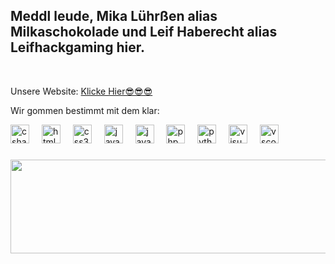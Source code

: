 <h2 align="left">Meddl leude, Mika Lührßen alias Milkaschokolade und Leif Haberecht alias Leifhackgaming hier.</h2>
<br clear="both">

Unsere Website: [Klicke Hier😎😎😎](https://leifhacksoluehrtions.github.io)

Wir gommen bestimmt mit dem klar:
<div align="left">
  
  <img src="https://cdn.jsdelivr.net/gh/devicons/devicon/icons/csharp/csharp-original.svg" height="30" alt="csharp logo"  />
  <img width="12" />
  <img src="https://cdn.jsdelivr.net/gh/devicons/devicon/icons/html5/html5-original.svg" height="30" alt="html5 logo"  />
  <img width="12" />
  <img src="https://cdn.jsdelivr.net/gh/devicons/devicon/icons/css3/css3-original.svg" height="30" alt="css3 logo"  />
  <img width="12" />
  <img src="https://cdn.jsdelivr.net/gh/devicons/devicon/icons/javascript/javascript-original.svg" height="30" alt="javascript logo"  />
  <img width="12" />
  <img src="https://cdn.jsdelivr.net/gh/devicons/devicon/icons/java/java-original.svg" height="30" alt="java logo"  />
  <img width="12" />
  <img src="https://cdn.jsdelivr.net/gh/devicons/devicon/icons/php/php-original.svg" height="30" alt="php logo"  />
  <img width="12" />
  <img src="https://cdn.jsdelivr.net/gh/devicons/devicon/icons/python/python-original.svg" height="30" alt="python logo"  />
  <img width="12" />
  <img src="https://cdn.jsdelivr.net/gh/devicons/devicon/icons/visualstudio/visualstudio-plain.svg" height="30" alt="visualstudio logo"  />
  <img width="12" />
  <img src="https://cdn.jsdelivr.net/gh/devicons/devicon/icons/vscode/vscode-original.svg" height="30" alt="vscode logo"  />
</div>

###

<div align="left">
</div>

###

<img align="center" height="150" width="1000" src="https://media2.giphy.com/media/B4dt6rXq6nABilHTYM/giphy.gif?cid=ecf05e47zk1982iic8f3rl7mmh64q1ax7auttbfvg2ji9yyu&ep=v1_gifs_search&rid=giphy.gif&ct=g"  />
